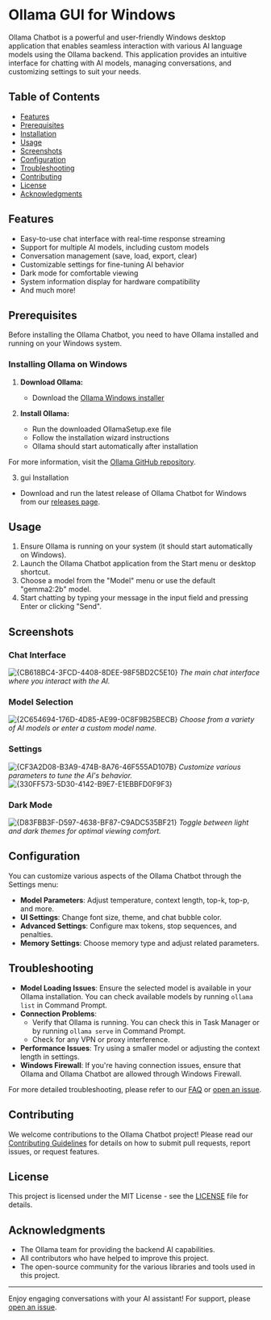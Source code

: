 # Ollama GUI for Windows

Ollama Chatbot is a powerful and user-friendly Windows desktop application that enables seamless interaction with various AI language models using the Ollama backend. This application provides an intuitive interface for chatting with AI models, managing conversations, and customizing settings to suit your needs.

## Table of Contents

- [Features](#features)
- [Prerequisites](#prerequisites)
- [Installation](#installation)
- [Usage](#usage)
- [Screenshots](#screenshots)
- [Configuration](#configuration)
- [Troubleshooting](#troubleshooting)
- [Contributing](#contributing)
- [License](#license)
- [Acknowledgments](#acknowledgments)

## Features

- Easy-to-use chat interface with real-time response streaming
- Support for multiple AI models, including custom models
- Conversation management (save, load, export, clear)
- Customizable settings for fine-tuning AI behavior
- Dark mode for comfortable viewing
- System information display for hardware compatibility
- And much more!

## Prerequisites

Before installing the Ollama Chatbot, you need to have Ollama installed and running on your Windows system.

### Installing Ollama on Windows

1. **Download Ollama:**
   - Download the [Ollama Windows installer](https://ollama.com/download/OllamaSetup.exe)

2. **Install Ollama:**
   - Run the downloaded OllamaSetup.exe file
   - Follow the installation wizard instructions
   - Ollama should start automatically after installation

For more information, visit the [Ollama GitHub repository](https://github.com/ollama/ollama).

3. gui Installation
  - Download and run the latest release of Ollama Chatbot for Windows from our [releases page](https://github.com/mshojaei77/ollama_gui/releases).


## Usage

1. Ensure Ollama is running on your system (it should start automatically on Windows).
2. Launch the Ollama Chatbot application from the Start menu or desktop shortcut.
3. Choose a model from the "Model" menu or use the default "gemma2:2b" model.
4. Start chatting by typing your message in the input field and pressing Enter or clicking "Send".

## Screenshots

### Chat Interface
![{CB618BC4-3FCD-4408-8DEE-98F5BD2C5E10}](https://github.com/user-attachments/assets/8240ba1b-fc8e-48ec-9913-d9e760237786)
*The main chat interface where you interact with the AI.*

### Model Selection
![{2C654694-176D-4D85-AE99-0C8F9B25BECB}](https://github.com/user-attachments/assets/6d8079d3-4e4c-4853-a00f-2e9cda9dd4a0)
*Choose from a variety of AI models or enter a custom model name.*

### Settings
![{CF3A2D08-B3A9-474B-8A76-46F555AD107B}](https://github.com/user-attachments/assets/04511e18-6ddf-4d8f-aa29-122c9f709811)
*Customize various parameters to tune the AI's behavior.*
![{330FF573-5D30-4142-B9E7-E1EBBFD0F9F3}](https://github.com/user-attachments/assets/ac2d5e10-7482-4e54-85e8-2ab4dafb3d97)


### Dark Mode
![{D83FBB3F-D597-4638-BF87-C9ADC535BF21}](https://github.com/user-attachments/assets/a8677925-02e0-4169-b66d-44b4782fc246)
*Toggle between light and dark themes for optimal viewing comfort.*

## Configuration

You can customize various aspects of the Ollama Chatbot through the Settings menu:

- **Model Parameters**: Adjust temperature, context length, top-k, top-p, and more.
- **UI Settings**: Change font size, theme, and chat bubble color.
- **Advanced Settings**: Configure max tokens, stop sequences, and penalties.
- **Memory Settings**: Choose memory type and adjust related parameters.

## Troubleshooting

- **Model Loading Issues**: Ensure the selected model is available in your Ollama installation. You can check available models by running `ollama list` in Command Prompt.
- **Connection Problems**: 
  - Verify that Ollama is running. You can check this in Task Manager or by running `ollama serve` in Command Prompt.
  - Check for any VPN or proxy interference.
- **Performance Issues**: Try using a smaller model or adjusting the context length in settings.
- **Windows Firewall**: If you're having connection issues, ensure that Ollama and Ollama Chatbot are allowed through Windows Firewall.

For more detailed troubleshooting, please refer to our [FAQ](link-to-faq) or [open an issue](link-to-issues).

## Contributing

We welcome contributions to the Ollama Chatbot project! Please read our [Contributing Guidelines](CONTRIBUTING.md) for details on how to submit pull requests, report issues, or request features.

## License

This project is licensed under the MIT License - see the [LICENSE](LICENSE) file for details.

## Acknowledgments

- The Ollama team for providing the backend AI capabilities.
- All contributors who have helped to improve this project.
- The open-source community for the various libraries and tools used in this project.

---

Enjoy engaging conversations with your AI assistant! For support, please [open an issue](https://github.com/mshojaei77/ollama_gui/issues).
